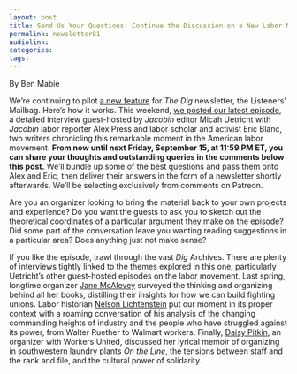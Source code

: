 ```yaml
---
layout: post
title: Send Us Your Questions! Continue the Discussion on a New Labor Movement with Alex Press and Eric Blanc"
permalink: newsletter81
audiolink:
categories:
tags:
---
```


By Ben Mabie

We’re continuing to pilot [a new feature](https://thedigradio.com/newsletter74) for *The Dig* newsletter, the Listeners’ Mailbag. Here’s how it works. This weekend, [we posted our latest episode](https://thedigradio.com/podcast/seizing-labors-moment-w-alex-press-eric-blanc), a detailed interview guest-hosted by *Jacobin* editor Micah Uetricht with *Jacobin* labor reporter Alex Press and labor scholar and activist Eric Blanc, two writers chronicling this remarkable moment in the American labor movement. **From now until next Friday, September 15, at 11:59 PM ET, you can share your thoughts and outstanding queries in the comments below this post.** We’ll bundle up some of the best questions and pass them onto Alex and Eric, then deliver their answers in the form of a newsletter shortly afterwards. We’ll be selecting exclusively from comments on Patreon. 

Are you an organizer looking to bring the material back to your own projects and experience? Do you want the guests to ask you to sketch out the theoretical coordinates of a particular argument they make on the episode? Did some part of the conversation leave you wanting reading suggestions in a particular area? Does anything just not make sense?  

If you like the episode, trawl through the vast *Dig* Archives. There are plenty of interviews tightly linked to the themes explored in this one, particularly Uetricht’s other guest-hosted episodes on the labor movement. Last spring, longtime organizer [Jane McAlevey](https://thedigradio.com/podcast/how-to-build-a-fighting-labor-movement-w-jane-mcalevey) surveyed the thinking and organizing behind all her books, distilling their insights for how we can build fighting unions. Labor historian [Nelson Lichtenstein](https://thedigradio.com/podcast/labor-histories-w-nelson-lichtenstein-2) put our moment in its proper context with a roaming conversation of his analysis of the changing commanding heights of industry and the people who have struggled against its power, from Walter Ruether to Walmart workers. Finally, [Daisy Pitkin](https://thedigradio.com/podcast/on-the-line-w-daisy-pitkin), an organizer with Workers United, discussed her lyrical memoir of organizing in southwestern laundry plants *On the Line*, the tensions between staff and the rank and file, and the cultural power of solidarity.






